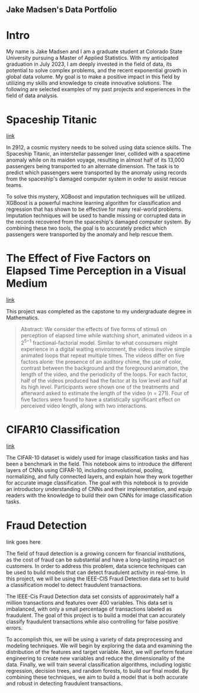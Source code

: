 ## Jake Madsen's Data Portfolio
# Intro

My name is Jake Madsen and I am a graduate student at Colorado State University pursuing a Master of Applied Statistics. With my anticipated graduation in July 2023, I am deeply invested in the field of data, its potential to solve complex problems, and the recent exponential growth in global data volume. My goal is to make a positive impact in this field by utilizing my skills and knowledge to create innovative solutions. The following are selected examples of my past projects and experiences in the field of data analysis.

# Spaceship Titanic
[link](https://github.com/icosahedron10/spaceship-titanic/blob/main/Spaceship_Titanic.ipynb)

In 2912, a cosmic mystery needs to be solved using data science skills. The Spaceship Titanic, an interstellar passenger liner, collided with a spacetime anomaly while on its maiden voyage, resulting in almost half of its 13,000 passengers being transported to an alternate dimension. The task is to predict which passengers were transported by the anomaly using records from the spaceship's damaged computer system in order to assist rescue teams.

To solve this mystery, XGBoost and imputation techniques will be utilized. XGBoost is a powerful machine learning algorithm for classification and regression that has shown to be effective for many real-world problems. Imputation techniques will be used to handle missing or corrupted data in the records recovered from the spaceship's damaged computer system. By combining these two tools, the goal is to accurately predict which passengers were transported by the anomaly and help rescue them.

# The Effect of Five Factors on Elapsed Time Perception in a Visual Medium
[link](https://github.com/icosahedron10/data-projects/blob/main/The%20Effect%20of%20Five%20Factors%20on%20Elapsed%20Time%20Perception%20in%20a%20Visual%20Medium.pdf)

This project was completed as the capstone to my undergraduate degree in Mathematics.
>Abstract: We consider the effects of five forms of stimuli on perception of elapsed time while watching short, animated videos in a 2<sup>5−1</sup> fractional-factorial model. Similar to what consumers might experience in a digital waiting environment, the videos involve simple animated loops that repeat multiple times. The videos differ on five factors alone: the presence of an auditory chime, the use of color, contrast between the background and the foreground animation, the length of the video, and the periodicity of the loops. For each factor, half of the videos produced had the factor at its low level and half at its high level. Participants were shown one of the treatments and afterward asked to estimate the length of the video (n = 271). Four of five factors were found to have a statistically significant effect on perceived video length, along with two interactions.

# CIFAR10 Classification
[link](https://github.com/icosahedron10/cifar10-cnn/blob/main/CIFAR10.ipynb)

The CIFAR-10 dataset is widely used for image classification tasks and has been a benchmark in the field. This notebook aims to introduce the different layers of CNNs using CIFAR-10, including convolutional, pooling, normalizing, and fully connected layers, and explain how they work together for accurate image classification. The goal with this notebook is to provide an introductory understanding of CNNs and their implementation, and equip readers with the knowledge to build their own CNNs for image classification tasks.

# Fraud Detection
link goes here

The field of fraud detection is a growing concern for financial institutions, as the cost of fraud can be substantial and have a long-lasting impact on customers. In order to address this problem, data science techniques can be used to build models that can detect fraudulent activity in real-time. In this project, we will be using the IEEE-CIS Fraud Detection data set to build a classification model to detect fraudulent transactions.

The IEEE-Cis Fraud Detection data set consists of approximately half a million transactions and features over 400 variables. This data set is imbalanced, with only a small percentage of transactions labeled as fraudulent. The goal of this project is to build a model that can accurately classify fraudulent transactions while also controlling for false positive errors.

To accomplish this, we will be using a variety of data preprocessing and modeling techniques. We will begin by exploring the data and examining the distribution of the features and target variable. Next, we will perform feature engineering to create new variables and reduce the dimensionality of the data. Finally, we will train several classification algorithms, including logistic regression, decision trees, and random forests, to build our final model. By combining these techniques, we aim to build a model that is both accurate and robust in detecting fraudulent transactions.
